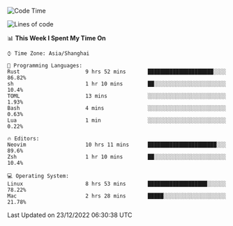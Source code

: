 <!--START_SECTION:waka-->
![Code Time](http://img.shields.io/badge/Code%20Time-1%2C074%20hrs%2025%20mins-blue)

![Lines of code](https://img.shields.io/badge/From%20Hello%20World%20I%27ve%20Written-24%20Thousand%20lines%20of%20code-blue)

📊 **This Week I Spent My Time On** 

```text
⌚︎ Time Zone: Asia/Shanghai

💬 Programming Languages: 
Rust                     9 hrs 52 mins       █████████████████████░░░░   86.82% 
sh                       1 hr 10 mins        ██░░░░░░░░░░░░░░░░░░░░░░░   10.4% 
TOML                     13 mins             ░░░░░░░░░░░░░░░░░░░░░░░░░   1.93% 
Bash                     4 mins              ░░░░░░░░░░░░░░░░░░░░░░░░░   0.63% 
Lua                      1 min               ░░░░░░░░░░░░░░░░░░░░░░░░░   0.22%

🔥 Editors: 
Neovim                   10 hrs 11 mins      ██████████████████████░░░   89.6% 
Zsh                      1 hr 10 mins        ██░░░░░░░░░░░░░░░░░░░░░░░   10.4%

💻 Operating System: 
Linux                    8 hrs 53 mins       ███████████████████░░░░░░   78.22% 
Mac                      2 hrs 28 mins       █████░░░░░░░░░░░░░░░░░░░░   21.78%

```


 Last Updated on 23/12/2022 06:30:38 UTC
<!--END_SECTION:waka-->
